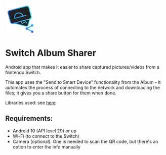![SwAlSh Logo](icons/logo.svg) 
# Switch Album Sharer

Android app that makes it easier to share captured pictures/videos from a Nintendo Switch.

This app uses the "Send to Smart Device" functionality from the Album - it automates the process of connecting to the network and downloading the files; it gives you a share button for them when done.

Libraries used: see [here](libraries.md)

## Requirements:
* Android 10 (API level 29) or up
* Wi-Fi (to connect to the Switch)
* Camera (optional). One is needed to scan the QR code, but there's an option to enter the info manually
